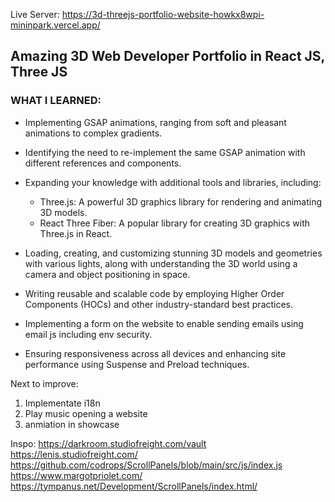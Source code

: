 Live Server: https://3d-threejs-portfolio-website-howkx8wpi-mininpark.vercel.app/

<h2>Amazing 3D Web Developer Portfolio in React JS, Three JS</h2>

<h3>WHAT I LEARNED:</h3>

- Implementing GSAP animations, ranging from soft and pleasant animations to complex gradients.
- Identifying the need to re-implement the same GSAP animation with different references and components.

- Expanding your knowledge with additional tools and libraries, including:
  - Three.js: A powerful 3D graphics library for rendering and animating 3D models.
  - React Three Fiber: A popular library for creating 3D graphics with Three.js in React.
- Loading, creating, and customizing stunning 3D models and geometries with various lights, along with understanding the 3D world using a camera and object positioning in space.
- Writing reusable and scalable code by employing Higher Order Components (HOCs) and other industry-standard best practices.
- Implementing a form on the website to enable sending emails using email js including env security.
- Ensuring responsiveness across all devices and enhancing site performance using Suspense and Preload techniques.

Next to improve:

1. Implementate i18n
2. Play music opening a website
3. anmiation in showcase

Inspo:
https://darkroom.studiofreight.com/vault
https://lenis.studiofreight.com/
https://github.com/codrops/ScrollPanels/blob/main/src/js/index.js
https://www.margotpriolet.com/
https://tympanus.net/Development/ScrollPanels/index.html/
